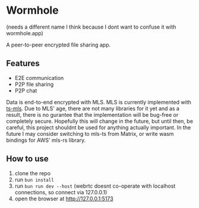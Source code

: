 # Wormhole
(needs a different name I think because I dont want to confuse it with wormhole.app)

A peer-to-peer encrypted file sharing app.

## Features
- E2E communication
- P2P file sharing
- P2P chat

Data is end-to-end encrypted with MLS. MLS is currently implemented with [ts-mls](https://github.com/LukaJCB/ts-mls). Due
to MLS' age, there are not many libraries for it yet and as a result, there is no gurantee that the implementation will
be bug-free or completely secure. Hopefully this will change in the future, but until then, be careful, this project
shouldnt be used for anything actually important. In the future I may consider switching to mls-ts from Matrix, or write
wasm bindings for AWS' mls-rs library.

## How to use
1. clone the repo
2. run `bun install`
3. run `bun run dev --host` (webrtc doesnt co-operate with localhost connections, so connect via 127.0.0.1)
4. open the browser at http://127.0.0.1:5173